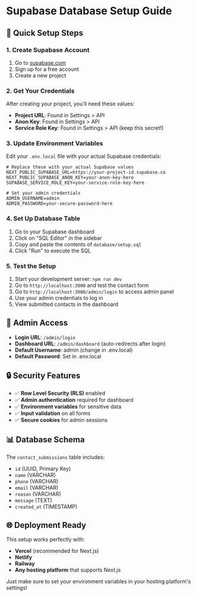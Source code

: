 # Supabase Database Setup Guide

## 🚀 Quick Setup Steps

### 1. Create Supabase Account
1. Go to [supabase.com](https://supabase.com)
2. Sign up for a free account
3. Create a new project

### 2. Get Your Credentials
After creating your project, you'll need these values:
- **Project URL**: Found in Settings > API
- **Anon Key**: Found in Settings > API  
- **Service Role Key**: Found in Settings > API (keep this secret!)

### 3. Update Environment Variables
Edit your `.env.local` file with your actual Supabase credentials:

```env
# Replace these with your actual Supabase values
NEXT_PUBLIC_SUPABASE_URL=https://your-project-id.supabase.co
NEXT_PUBLIC_SUPABASE_ANON_KEY=your-anon-key-here
SUPABASE_SERVICE_ROLE_KEY=your-service-role-key-here

# Set your admin credentials
ADMIN_USERNAME=admin
ADMIN_PASSWORD=your-secure-password-here
```

### 4. Set Up Database Table
1. Go to your Supabase dashboard
2. Click on "SQL Editor" in the sidebar
3. Copy and paste the contents of `database/setup.sql`
4. Click "Run" to execute the SQL

### 5. Test the Setup
1. Start your development server: `npm run dev`
2. Go to `http://localhost:3000` and test the contact form
3. Go to `http://localhost:3000/admin/login` to access admin panel
4. Use your admin credentials to log in
5. View submitted contacts in the dashboard

## 📱 Admin Access

- **Login URL**: `/admin/login`
- **Dashboard URL**: `/admin/dashboard` (auto-redirects after login)
- **Default Username**: admin (change in .env.local)
- **Default Password**: Set in .env.local

## 🔒 Security Features

- ✅ **Row Level Security (RLS)** enabled
- ✅ **Admin authentication** required for dashboard
- ✅ **Environment variables** for sensitive data
- ✅ **Input validation** on all forms
- ✅ **Secure cookies** for admin sessions

## 📊 Database Schema

The `contact_submissions` table includes:
- `id` (UUID, Primary Key)
- `name` (VARCHAR)
- `phone` (VARCHAR)
- `email` (VARCHAR)
- `reason` (VARCHAR)
- `message` (TEXT)
- `created_at` (TIMESTAMP)

## 🌐 Deployment Ready

This setup works perfectly with:
- **Vercel** (recommended for Next.js)
- **Netlify**
- **Railway**
- **Any hosting platform** that supports Next.js

Just make sure to set your environment variables in your hosting platform's settings!
